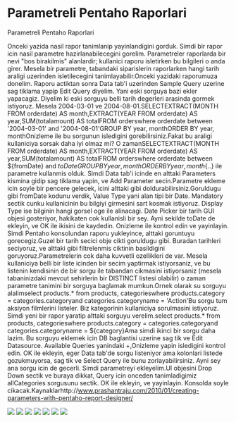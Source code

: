 # Parametreli Pentaho Raporlari




Parametreli Pentaho Raporlari



Onceki yazida nasil rapor tanimlanip yayinlandigini gorduk. Simdi bir rapor icin nasil parametre hazirlanabilecegini gorelim. Parametreler raporlarda bir nevi "bos birakilmis" alanlardir; kullanici raporu isletirken bu bilgileri o anda girer. Mesela bir parametre, tabandaki siparislerin raporlarken hangi tarih araligi uzerinden isletilecegini tanimlayabilir.Onceki yazidaki raporumuza donelim. Raporu actiktan sonra Data tab'i uzerinden Sample Query uzerine sag tiklama yapip Edit Query diyelim. Yani eski sorguya bazi ekler yapacagiz. Diyelim ki eski sorguyu belli tarih degerleri arasinda gormek istiyoruz. Mesela 2004-03-01 ve 2004-08-01.SELECTEXTRACT(MONTH FROM orderdate) AS month,EXTRACT(YEAR FROM orderdate) AS year,SUM(totalamount) AS totalFROM orderswhere orderdate between '2004-03-01' and '2004-08-01'GROUP BY year, monthORDER BY year, monthOnizleme ile bu sorgunun isledigini gorebilirsiniz.Fakat bu araligi kullaniciya sorsak daha iyi olmaz mi? O zamanSELECTEXTRACT(MONTH FROM orderdate) AS month,EXTRACT(YEAR FROM orderdate) AS year,SUM(totalamount) AS totalFROM orderswhere orderdate between ${fromDate} and ${toDate}GROUP BY year, monthORDER BY year, month${..} ile parametre kullanmis olduk. Simdi Data tab'i icinde en alttaki Parameters kismina gidip sag tiklama yapin, ve Add Parameter secin.Parametre ekleme icin soyle bir pencere gelecek, icini alttaki gibi doldurabilirsiniz.Goruldugu gibi fromDate kodunu verdik, Value Type yani alan tipi bir Date. Mandatory sectik cunku kullanicinin bu bilgiyi girmesini sart kosmak istiyoruz. Display Type ise bilginin hangi gorsel oge ile alinacagi. Date Picker bir tarih GUI objesi gosteriyor, hakikaten cok kullanisli bir sey. Ayni sekilde toDate de ekleyin, ve OK ile ikisini de kaydedin. Onizleme ile kontrol edin ve yayinlayin. Simdi Pentaho konsolundan raporu yukleyince, alttaki goruntuyu gorecegiz.Guzel bir tarih secici obje cikti goruldugu gibi. Buradan tarihleri seciyoruz, ve alttaki gibi filtrelenmis ciktinin basildigini goruyoruz.Parametrelerin cok daha kuvvetli ozellikleri de var. Mesela kullaniciya belli bir liste icinden bir secim yaptirmak istiyorsaniz, ve bu listenin kendisinin de bir sorgu ile tabandan cikmasini istiyorsaniz (mesela tabaninizdaki mevcut sehirlerin bir DISTINCT listesi olabilir) o zaman parametre tanimini bir sorguya baglamak mumkun.Ornek olarak su sorguyu alalimselect products.* from products, categorieswhere products.category = categories.categoryand categories.categoryname = 'Action'Bu sorgu tum aksiyon filmlerini listeler. Biz kategorinin kullaniciya sorulmasini istiyoruz. Simdi yeni bir rapor yaratip alttaki sorguyu verelim.select products.* from products, categorieswhere products.category = categories.categoryand categories.categoryname = ${category}Ama simdi ikinci bir sorgu daha lazim. Bu sorguyu eklemek icin DB baglantisi uzerine sag tik ve Edit Datasource. Available Queries yanindaki +,Onizleme yapin isledigini kontrol edin. OK ile ekleyin, eger Data tab'de sorgu listeniyor ama kolonlari listede gozukmuyorsa, sag tik ve Select Query ile bunu zorlayabilirsiniz. Ayni sey ana sorgu icin de gecerli. Simdi parametreyi ekleyelim.UI objesini Drop Down sectik ve buraya dikkat, Query icin onceden tanimladigimiz allCategories sorgusunu sectik. OK ile ekleyin, ve yayinlayin. Konsolda soyle cikacak.Kaynaklarhttp://www.prashantraju.com/2010/01/creating-parameters-with-pentaho-report-designer/




![](Screenshot%2Bat%2B2012-04-06%2B15%253A30%253A23.png)
![](Screenshot%2Bat%2B2012-04-06%2B15%253A36%253A18.png)
![](Screenshot%2Bat%2B2012-04-06%2B15%253A41%253A37.png)
![](Screenshot%2Bat%2B2012-04-06%2B15%253A43%253A55.png)
![](Screenshot%2Bat%2B2012-04-06%2B16%253A03%253A17.png)
![](Screenshot%2Bat%2B2012-04-06%2B16%253A07%253A24.png)
![](Screenshot%2Bat%2B2012-04-06%2B16%253A13%253A29.png)
